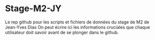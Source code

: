 # Stage-M2-JY
Le rep github pour les scripts et fichiers de données du stage de M2 de Jean-Yves Dias
On peut écrire ici les informations cruciales que chaque utilisateur doit savoir avant de se plonger dans le github.
